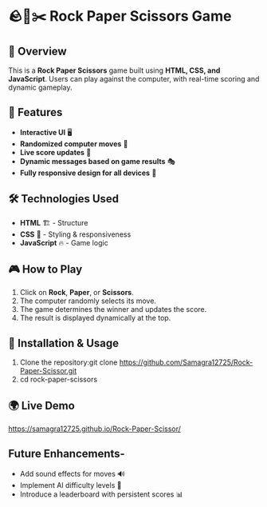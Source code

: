 # 🪨📜✂️ Rock Paper Scissors Game

## 🎯 Overview
This is a **Rock Paper Scissors** game built using **HTML, CSS, and JavaScript**. Users can play against the computer, with real-time scoring and dynamic gameplay.

## 🚀 Features
- **Interactive UI** 🖥️
- **Randomized computer moves** 🤖
- **Live score updates** 🔢
- **Dynamic messages based on game results** 🎭
- **Fully responsive design for all devices** 📱

## 🛠 Technologies Used
- **HTML** 🏗️ - Structure
- **CSS** 🎨 - Styling & responsiveness
- **JavaScript** 🔥 - Game logic

## 🎮 How to Play
1. Click on **Rock**, **Paper**, or **Scissors**.
2. The computer randomly selects its move.
3. The game determines the winner and updates the score.
4. The result is displayed dynamically at the top.

## 📌 Installation & Usage
1. Clone the repository:git clone https://github.com/Samagra12725/Rock-Paper-Scissor.git
2. cd rock-paper-scissors

## 🌍 Live Demo 
https://samagra12725.github.io/Rock-Paper-Scissor/

## Future Enhancements-
- Add sound effects for moves 🔊
- Implement AI difficulty levels 🧠
- Introduce a leaderboard with persistent scores 📊

   
